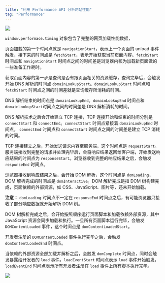 ```yaml
---
title: "利用 Performance API 分析网站性能"
tag: "Performance"
---
```


![](../imgs/50/01.png)

`window.performace.timing` 对象包含了完整的网页加载性能数据，

页面加载的第一个时间点就是 `navigationStart`，表示上一个页面的 unload 事件触发，接下来的时间点是 `fetchStart`，表示开始获取当前页面内容。`fetchStart` 时间点和 `navigationStart` 时间点之间的时间差是浏览器内核为加载新页面做的一些准备工作耗时。

获取页面内容的第一步是查询是否有跟页面相关的资源缓存，查询完毕后，会触发开始 DNS 解析的时间点 `domainLookupStart`。`domainLookupStart` 时间点和 `fetchStart` 时间点之间的时间差就是查询缓存所消耗的时间。

DNS 解析结束的时间点是 `domainLookupEnd`。`domainLookupEnd` 时间点和 `domainLookupStart`时间点之间的时间差是 DNS 解析消耗的时间。

DNS 解析技术之后会开始建立 TCP 连接，TCP 连接开始和结束的时间分别是 `connectStart` 和 `connectEnd`。`connectStart` 时间点紧接着 `domainLookupEnd` 时间点， `connectEnd` 时间点和 `connectStart` 时间点之间的时间差是建立 TCP 消耗的时间。

TCP 连接建立之后，开始发送请求内容至服务端，这个时间点是 `requestStart`。服务端接收到完整的请求并处理完毕后，会将响应结果返回给客户端，开始发送响应结果的时间点为 `responseStart`。浏览器收到完整的响应结果之后，会触发 `responseEnd` 时间点。

浏览器接收到响应结果之后，会开始 DOM 解析，这个时间点是 `domLoading`， DOM 解析完成的时间点是 `domInteractive`。DOM 解析完成是指 DOM 树构建完成，页面依赖的外部资源，如 CSS、JavaScript、图片等，还未开始加载。

**注意：** `domLoading` 时间点不一定在 `responseEnd` 时间点之后，有可能浏览器只接收了部分响应数据就开始解析 DOM 树。

DOM 树解析完成之后，会开始按照顺序运行页面脚本和加载依赖外部资源，其中 JavaScript 资源会同步加载和执行。一旦所有页面脚本运行完毕，会触发 `DOMContentLoaded` 事件，这个时间点是 `domContentLoadedStart`。

开发者注册的 `DOMContentLoaded` 事件执行完毕之后，会触发 `domContentLoadedEnd` 时间点。

当依赖的外部资源全部加载并解析之后，会触发 `domComplete` 时间点，同时会触发暴露给开发者的 `load` 事件。`loadEventStart` 时间点表示 `load` 事件开始触发，`loadEventEnd` 时间点表示所有开发者注册在 `load` 事件上所有脚本执行完毕。

![](../imgs/50/02.png)
